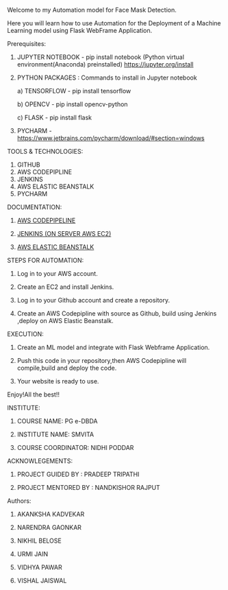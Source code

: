 Welcome to my Automation model for Face Mask Detection.

Here you will learn how to use Automation for the Deployment of a Machine Learning model using Flask WebFrame Application.

Prerequisites:

1) JUPYTER NOTEBOOK - pip install notebook (Python virtual environment(Anaconda) preinstalled) https://jupyter.org/install

2) PYTHON PACKAGES : Commands to install in Jupyter notebook
	
	a) TENSORFLOW - pip install tensorflow 
	
	b) OPENCV - pip install opencv-python 
	
	c) FLASK - pip install flask 

3) PYCHARM - https://www.jetbrains.com/pycharm/download/#section=windows

  
TOOLS & TECHNOLOGIES: 

1) GITHUB
2) AWS CODEPIPLINE
3) JENKINS
4) AWS ELASTIC BEANSTALK
5) PYCHARM
  

DOCUMENTATION:

1) [AWS CODEPIPELINE](https://docs.aws.amazon.com/codepipeline/index.html)

2) [JENKINS (ON SERVER AWS EC2)](https://www.jenkins.io/doc/tutorials/tutorial-for-installing-jenkins-on-AWS/)

3) [AWS ELASTIC BEANSTALK]( https://docs.aws.amazon.com/elastic-beanstalk/index.html)

STEPS FOR AUTOMATION:

1) Log in to your AWS account.

2) Create an EC2 and install Jenkins.

3) Log in to your Github account and create a repository.

4) Create an AWS Codepipline with source as Github, build using Jenkins ,deploy on AWS Elastic Beanstalk.


EXECUTION:

1) Create an ML model and integrate with Flask Webframe Application.

2) Push this code in your repository,then AWS Codepipline will compile,build and deploy the code.

3) Your website is ready to use.

Enjoy!All the best!!
  
INSTITUTE:

1) COURSE NAME: PG e-DBDA

2) INSTITUTE NAME: SMVITA

3) COURSE COORDINATOR: NIDHI PODDAR

ACKNOWLEGEMENTS:

1) PROJECT GUIDED BY : PRADEEP TRIPATHI

2) PROJECT MENTORED BY : NANDKISHOR RAJPUT
  
  
Authors:

1) AKANKSHA KADVEKAR

2) NARENDRA GAONKAR

3) NIKHIL BELOSE

4) URMI JAIN

5) VIDHYA PAWAR

6) VISHAL JAISWAL
